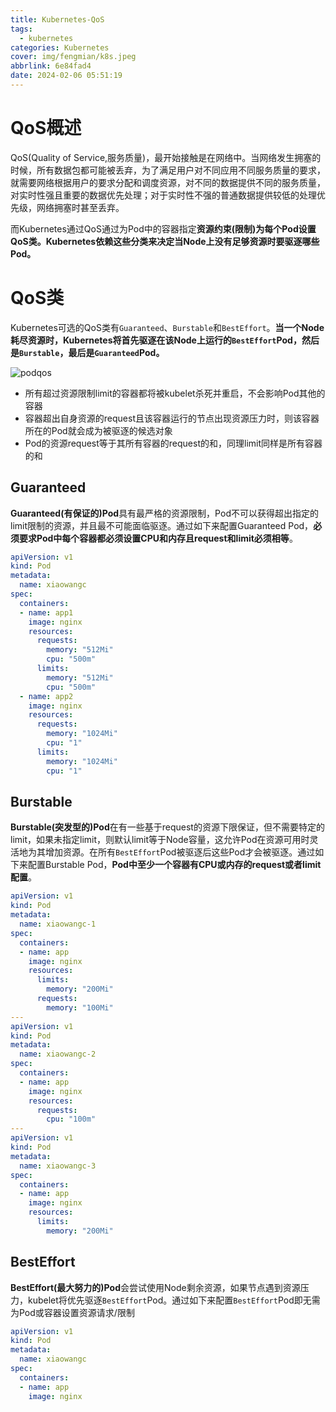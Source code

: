 ```yaml
---
title: Kubernetes-QoS
tags:
  - kubernetes
categories: Kubernetes
cover: img/fengmian/k8s.jpeg
abbrlink: 6e84fad4
date: 2024-02-06 05:51:19
---
```

# QoS概述

QoS(Quality of Service,服务质量)，最开始接触是在网络中。当网络发生拥塞的时候，所有数据包都可能被丢弃，为了满足用户对不同应用不同服务质量的要求，就需要网络根据用户的要求分配和调度资源，对不同的数据提供不同的服务质量，对实时性强且重要的数据优先处理；对于实时性不强的普通数据提供较低的处理优先级，网络拥塞时甚至丢弃。

而Kubernetes通过QoS通过为Pod中的容器指定**资源约束(限制)**为每个Pod设置QoS类。Kubernetes依赖这些分类来决定当Node上**没有足够资源时要驱逐哪些Pod。**

# QoS类

Kubernetes可选的QoS类有`Guaranteed`、`Burstable`和`BestEffort`。**当一个Node耗尽资源时，Kubernetes将首先驱逐在该Node上运行的`BestEffort`Pod，然后是`Burstable`，最后是`Guaranteed`Pod。**

![podqos](podqos-1707163001832-3.png)

- 所有超过资源限制limit的容器都将被kubelet杀死并重启，不会影响Pod其他的容器
- 容器超出自身资源的request且该容器运行的节点出现资源压力时，则该容器所在的Pod就会成为被驱逐的候选对象
- Pod的资源request等于其所有容器的request的和，同理limit同样是所有容器的和

## Guaranteed

**Guaranteed(有保证的)Pod**具有最严格的资源限制，Pod不可以获得超出指定的limit限制的资源，并且最不可能面临驱逐。通过如下来配置Guaranteed Pod，**必须要求Pod中每个容器都必须设置CPU和内存且request和limit必须相等**。

```yaml
apiVersion: v1
kind: Pod
metadata:
  name: xiaowangc
spec:
  containers:
  - name: app1
    image: nginx
    resources:
      requests:
        memory: "512Mi"
        cpu: "500m"
      limits:
        memory: "512Mi"
        cpu: "500m"
  - name: app2
    image: nginx
    resources:
      requests:
        memory: "1024Mi"
        cpu: "1"
      limits:
        memory: "1024Mi"
        cpu: "1"
```

## Burstable

**Burstable(突发型的)Pod**在有一些基于request的资源下限保证，但不需要特定的limit，如果未指定limit，则默认limit等于Node容量，这允许Pod在资源可用时灵活地为其增加资源。在所有`BestEffort`Pod被驱逐后这些Pod才会被驱逐。通过如下来配置Burstable Pod，**Pod中至少一个容器有CPU或内存的request或者limit配置**。

```yaml
apiVersion: v1
kind: Pod
metadata:
  name: xiaowangc-1
spec:
  containers:
  - name: app
    image: nginx
    resources:
      limits:
        memory: "200Mi"
      requests:
        memory: "100Mi"
---
apiVersion: v1
kind: Pod
metadata:
  name: xiaowangc-2
spec:
  containers:
  - name: app
    image: nginx
    resources:
      requests:
        cpu: "100m"
---
apiVersion: v1
kind: Pod
metadata:
  name: xiaowangc-3
spec:
  containers:
  - name: app
    image: nginx
    resources:
      limits:
        memory: "200Mi"      
```

## BestEffort

**BestEffort(最大努力的)Pod**会尝试使用Node剩余资源，如果节点遇到资源压力，kubelet将优先驱逐`BestEffort`Pod。通过如下来配置`BestEffort`Pod即无需为Pod或容器设置资源请求/限制

```yaml
apiVersion: v1
kind: Pod
metadata:
  name: xiaowangc
spec:
  containers:
  - name: app
    image: nginx
```





